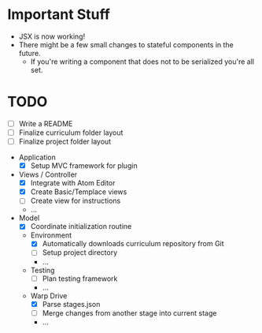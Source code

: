 # Important Stuff
* JSX is now working!
* There might be a few small changes to stateful components in the future.
    * If you're writing a component that does not to be serialized you're all set.
    
# TODO
- [ ] Write a README
- [ ] Finalize curriculum folder layout 
- [ ] Finalize project folder layout
- Application
    - [x] Setup MVC framework for plugin
- Views / Controller
    - [x] Integrate with Atom Editor
    - [x] Create Basic/Templace views
    - [ ] Create view for instructions
    - ...
- Model
    - [x] Coordinate initialization routine
    - Environment
        - [x] Automatically downloads curriculum repository from Git
        - [ ] Setup project directory
        - ...
    - Testing
        - [ ] Plan testing framework
        - ...
    - Warp Drive
        - [x] Parse stages.json
        - [ ] Merge changes from another stage into current stage
        - ...


